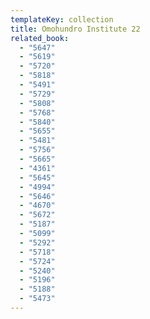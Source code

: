 ```yaml
---
templateKey: collection
title: Omohundro Institute 22
related_book:
  - "5647"
  - "5619"
  - "5720"
  - "5818"
  - "5491"
  - "5729"
  - "5808"
  - "5768"
  - "5840"
  - "5655"
  - "5481"
  - "5756"
  - "5665"
  - "4361"
  - "5645"
  - "4994"
  - "5646"
  - "4670"
  - "5672"
  - "5187"
  - "5099"
  - "5292"
  - "5718"
  - "5724"
  - "5240"
  - "5196"
  - "5188"
  - "5473"
---
```

